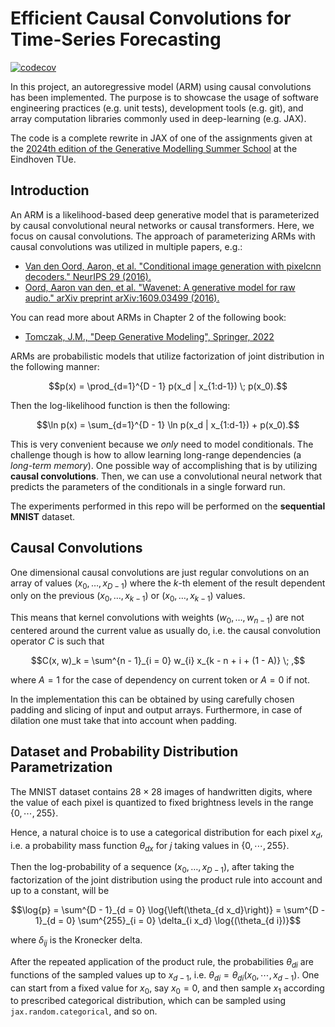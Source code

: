 # Efficient Causal Convolutions for Time-Series Forecasting

[![codecov](https://codecov.io/gh/stefanocampanella/devtools_scicomp_project_2025/graph/badge.svg?token=VOWYD2SB14)](https://codecov.io/gh/stefanocampanella/devtools_scicomp_project_2025)

In this project, an autoregressive model (ARM) using causal convolutions has been implemented. The purpose is to 
showcase the usage of software engineering practices (e.g. unit tests), development tools (e.g. git), and array 
computation libraries commonly used in deep-learning (e.g. JAX).

The code is a complete rewrite in JAX of one of the assignments given at the [2024th edition of the Generative Modelling 
Summer School](https://gemss.ai/2024/) at the Eindhoven TUe. 

## Introduction

An ARM is a likelihood-based deep generative model that is parameterized by causal convolutional neural networks or 
causal transformers. Here, we focus on causal convolutions. The approach of parameterizing ARMs with causal 
convolutions was utilized in multiple papers, e.g.:
- [Van den Oord, Aaron, et al. "Conditional image generation with pixelcnn decoders." NeurIPS 29 (2016).](https://proceedings.neurips.cc/paper/6527-conditional-image-generation-with-pixelcnn-decoders)
- [Oord, Aaron van den, et al. "Wavenet: A generative model for raw audio." arXiv preprint arXiv:1609.03499 (2016).](https://arxiv.org/abs/1609.03499)

You can read more about ARMs in Chapter 2 of the following book:
- [Tomczak, J.M., "Deep Generative Modeling", Springer, 2022](https://link.springer.com/book/10.1007/978-3-030-93158-2) 

ARMs are probabilistic models that utilize factorization of joint distribution in the following manner:

```math
p(x) = \prod_{d=1}^{D - 1} p(x_d | x_{1:d-1}) \; p(x_0).
```

Then the log-likelihood function is then the following:

```math
\ln p(x) = \sum_{d=1}^{D - 1} \ln p(x_d | x_{1:d-1}) + p(x_0).
```

This is very convenient because we *only* need to model conditionals. The challenge though is how to allow learning 
long-range dependencies (a *long-term memory*). One possible way of accomplishing that is by utilizing 
**causal convolutions**. Then, we can use a convolutional neural network that predicts the parameters of the 
conditionals in a single forward run.

The experiments performed in this repo will be performed on the **sequential MNIST** dataset.

## Causal Convolutions

One dimensional causal convolutions are just regular convolutions on an array of values $(x_0, \dots, x_{D-1})$ where 
the $k$-th element of the result dependent only on the previous 
$(x_0, \dots, x_{k - 1})$ or $(x_0, \dots, x_{k - 1})$ values.

This means that kernel convolutions with weights $(w_0, \dots, w_{n - 1})$ are not centered around the current value as 
usually do, i.e. the causal convolution operator $C$ is such that

```math
C(x, w)_k = \sum^{n - 1}_{i = 0} w_{i} x_{k - n + i + (1 - A)} \; ,
```

where $A = 1$ for the case of dependency on current token or $A = 0$ if not. 

In the implementation this can be obtained by using carefully chosen padding and slicing of input and output arrays. 
Furthermore, in case of dilation one must take that into account when padding.

## Dataset and Probability Distribution Parametrization

The MNIST dataset contains $28\times28$ images of handwritten digits, where the value of each pixel is quantized to 
fixed brightness levels in the range $\{0, \cdots, 255 \}$. 

Hence, a natural choice is to use a categorical 
distribution for each pixel $x_d$, i.e. a probability mass function $\theta_{dx}$ for $j$ taking values in $\{0, \cdots, 255\}$.

Then the log-probability of a sequence $(x_0, \dots, x_{D - 1})$, after taking the factorization of the 
joint distribution using the product rule into account and up to a constant, will be

```math
\log{p} = 
\sum^{D - 1}_{d = 0} \log{\left(\theta_{d x_d}\right)} = 
\sum^{D - 1}_{d = 0} \sum^{255}_{i = 0} \delta_{i x_d} \log{(\theta_{d i})}
```

where $\delta_{i j}$ is the Kronecker delta.

After the repeated application of the product rule, the probabilities $\theta_{d i}$ are functions of the sampled 
values up to $x_{d - 1}$, i.e. $\theta_{d i} = \theta_{d i}\left(x_0, \cdots, x_{d - 1}\right)$. One can start from a 
fixed value for $x_0$, say $x_0 = 0$, and then sample $x_1$ according to prescribed categorical distribution, which 
can be sampled using `jax.random.categorical`, and so on.